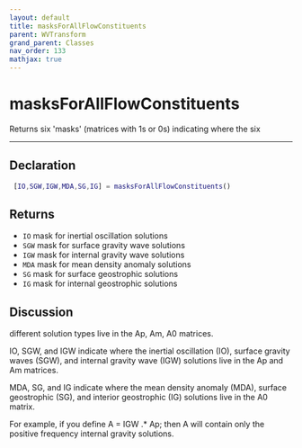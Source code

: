 ```yaml
---
layout: default
title: masksForAllFlowConstituents
parent: WVTransform
grand_parent: Classes
nav_order: 133
mathjax: true
---
```


#  masksForAllFlowConstituents

Returns six 'masks' (matrices with 1s or 0s) indicating where the six


---

## Declaration
```matlab
 [IO,SGW,IGW,MDA,SG,IG] = masksForAllFlowConstituents()
```
## Returns
+ `IO`  mask for inertial oscillation solutions
+ `SGW`  mask for surface gravity wave solutions
+ `IGW`  mask for internal gravity wave solutions
+ `MDA`  mask for mean density anomaly solutions
+ `SG`  mask for surface geostrophic solutions
+ `IG`  mask for internal geostrophic solutions

## Discussion
different solution types live in the Ap, Am, A0 matrices.
 
  IO, SGW, and IGW indicate where the inertial oscillation (IO), surface
  gravity waves (SGW), and internal gravity wave (IGW) solutions live in
  the Ap and Am matrices.
 
  MDA, SG, and IG indicate where the mean density anomaly (MDA), surface
  geostrophic (SG), and interior geostrophic (IG) solutions live in the A0
  matrix.
 
  For example, if you define A = IGW .* Ap; then A will contain only the
  positive frequency internal gravity solutions.
 
                
